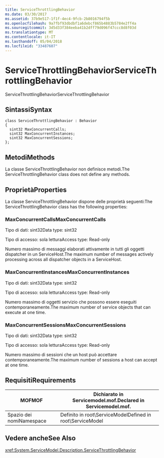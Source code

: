 ```yaml
---
title: ServiceThrottlingBehavior
ms.date: 03/30/2017
ms.assetid: 37b9e517-1f1f-4ec4-9fcb-2b8016794f5b
ms.openlocfilehash: 9a7fbf93dbdbf1a6debcf865b4883b5784e2ff4a
ms.sourcegitcommit: 3d5d33f384eeba41b2dff79d096f47ccc8d8f03d
ms.translationtype: MT
ms.contentlocale: it-IT
ms.lasthandoff: 05/04/2018
ms.locfileid: "33487607"
---
```

# <a name="servicethrottlingbehavior"></a><span data-ttu-id="3b2d3-102">ServiceThrottlingBehavior</span><span class="sxs-lookup"><span data-stu-id="3b2d3-102">ServiceThrottlingBehavior</span></span>
<span data-ttu-id="3b2d3-103">ServiceThrottlingBehavior</span><span class="sxs-lookup"><span data-stu-id="3b2d3-103">ServiceThrottlingBehavior</span></span>  
  
## <a name="syntax"></a><span data-ttu-id="3b2d3-104">Sintassi</span><span class="sxs-lookup"><span data-stu-id="3b2d3-104">Syntax</span></span>  
  
```  
class ServiceThrottlingBehavior : Behavior  
{  
  sint32 MaxConcurrentCalls;  
  sint32 MaxConcurrentInstances;  
  sint32 MaxConcurrentSessions;  
};  
```  
  
## <a name="methods"></a><span data-ttu-id="3b2d3-105">Metodi</span><span class="sxs-lookup"><span data-stu-id="3b2d3-105">Methods</span></span>  
 <span data-ttu-id="3b2d3-106">La classe ServiceThrottlingBehavior non definisce metodi.</span><span class="sxs-lookup"><span data-stu-id="3b2d3-106">The ServiceThrottlingBehavior class does not define any methods.</span></span>  
  
## <a name="properties"></a><span data-ttu-id="3b2d3-107">Proprietà</span><span class="sxs-lookup"><span data-stu-id="3b2d3-107">Properties</span></span>  
 <span data-ttu-id="3b2d3-108">La classe ServiceThrottlingBehavior dispone delle proprietà seguenti:</span><span class="sxs-lookup"><span data-stu-id="3b2d3-108">The ServiceThrottlingBehavior class has the following properties:</span></span>  
  
### <a name="maxconcurrentcalls"></a><span data-ttu-id="3b2d3-109">MaxConcurrentCalls</span><span class="sxs-lookup"><span data-stu-id="3b2d3-109">MaxConcurrentCalls</span></span>  
 <span data-ttu-id="3b2d3-110">Tipo di dati: sint32</span><span class="sxs-lookup"><span data-stu-id="3b2d3-110">Data type: sint32</span></span>  
  
 <span data-ttu-id="3b2d3-111">Tipo di accesso: sola lettura</span><span class="sxs-lookup"><span data-stu-id="3b2d3-111">Access type: Read-only</span></span>  
  
 <span data-ttu-id="3b2d3-112">Numero massimo di messaggi elaborati attivamente in tutti gli oggetti dispatcher in un ServiceHost.</span><span class="sxs-lookup"><span data-stu-id="3b2d3-112">The maximum number of messages actively processing across all dispatcher objects in a ServiceHost.</span></span>  
  
### <a name="maxconcurrentinstances"></a><span data-ttu-id="3b2d3-113">MaxConcurrentInstances</span><span class="sxs-lookup"><span data-stu-id="3b2d3-113">MaxConcurrentInstances</span></span>  
 <span data-ttu-id="3b2d3-114">Tipo di dati: sint32</span><span class="sxs-lookup"><span data-stu-id="3b2d3-114">Data type: sint32</span></span>  
  
 <span data-ttu-id="3b2d3-115">Tipo di accesso: sola lettura</span><span class="sxs-lookup"><span data-stu-id="3b2d3-115">Access type: Read-only</span></span>  
  
 <span data-ttu-id="3b2d3-116">Numero massimo di oggetti servizio che possono essere eseguiti contemporaneamente.</span><span class="sxs-lookup"><span data-stu-id="3b2d3-116">The maximum number of service objects that can execute at one time.</span></span>  
  
### <a name="maxconcurrentsessions"></a><span data-ttu-id="3b2d3-117">MaxConcurrentSessions</span><span class="sxs-lookup"><span data-stu-id="3b2d3-117">MaxConcurrentSessions</span></span>  
 <span data-ttu-id="3b2d3-118">Tipo di dati: sint32</span><span class="sxs-lookup"><span data-stu-id="3b2d3-118">Data type: sint32</span></span>  
  
 <span data-ttu-id="3b2d3-119">Tipo di accesso: sola lettura</span><span class="sxs-lookup"><span data-stu-id="3b2d3-119">Access type: Read-only</span></span>  
  
 <span data-ttu-id="3b2d3-120">Numero massimo di sessioni che un host può accettare contemporaneamente.</span><span class="sxs-lookup"><span data-stu-id="3b2d3-120">The maximum number of sessions a host can accept at one time.</span></span>  
  
## <a name="requirements"></a><span data-ttu-id="3b2d3-121">Requisiti</span><span class="sxs-lookup"><span data-stu-id="3b2d3-121">Requirements</span></span>  
  
|<span data-ttu-id="3b2d3-122">MOF</span><span class="sxs-lookup"><span data-stu-id="3b2d3-122">MOF</span></span>|<span data-ttu-id="3b2d3-123">Dichiarato in Servicemodel.mof.</span><span class="sxs-lookup"><span data-stu-id="3b2d3-123">Declared in Servicemodel.mof.</span></span>|  
|---------|-----------------------------------|  
|<span data-ttu-id="3b2d3-124">Spazio dei nomi</span><span class="sxs-lookup"><span data-stu-id="3b2d3-124">Namespace</span></span>|<span data-ttu-id="3b2d3-125">Definito in root\ServiceModel</span><span class="sxs-lookup"><span data-stu-id="3b2d3-125">Defined in root\ServiceModel</span></span>|  
  
## <a name="see-also"></a><span data-ttu-id="3b2d3-126">Vedere anche</span><span class="sxs-lookup"><span data-stu-id="3b2d3-126">See Also</span></span>  
 <xref:System.ServiceModel.Description.ServiceThrottlingBehavior>
